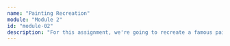 ```yaml
---
name: "Painting Recreation"
module: "Module 2"
id: "module-02"
description: "For this assignment, we're going to recreate a famous painting using Processing's drawing functions"
---
```

